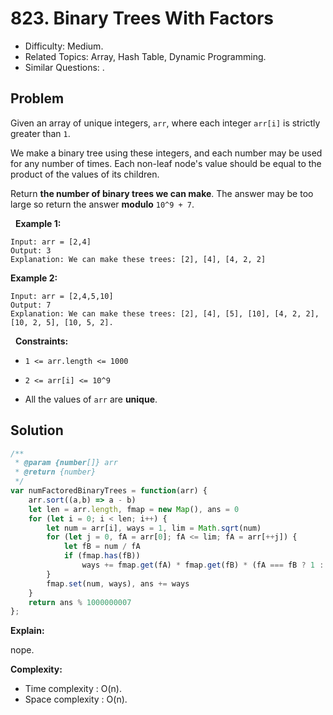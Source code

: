 # 823. Binary Trees With Factors

- Difficulty: Medium.
- Related Topics: Array, Hash Table, Dynamic Programming.
- Similar Questions: .

## Problem

Given an array of unique integers, ```arr```, where each integer ```arr[i]``` is strictly greater than ```1```.

We make a binary tree using these integers, and each number may be used for any number of times. Each non-leaf node's value should be equal to the product of the values of its children.

Return **the number of binary trees we can make**. The answer may be too large so return the answer **modulo** ```10^9 + 7```.

 
**Example 1:**

```
Input: arr = [2,4]
Output: 3
Explanation: We can make these trees: [2], [4], [4, 2, 2]
```

**Example 2:**

```
Input: arr = [2,4,5,10]
Output: 7
Explanation: We can make these trees: [2], [4], [5], [10], [4, 2, 2], [10, 2, 5], [10, 5, 2].
```

 
**Constraints:**


	
- ```1 <= arr.length <= 1000```
	
- ```2 <= arr[i] <= 10^9```
	
- All the values of ```arr``` are **unique**.



## Solution

```javascript
/**
 * @param {number[]} arr
 * @return {number}
 */
var numFactoredBinaryTrees = function(arr) {
    arr.sort((a,b) => a - b)
    let len = arr.length, fmap = new Map(), ans = 0
    for (let i = 0; i < len; i++) {
        let num = arr[i], ways = 1, lim = Math.sqrt(num)
        for (let j = 0, fA = arr[0]; fA <= lim; fA = arr[++j]) {
            let fB = num / fA
            if (fmap.has(fB))
                ways += fmap.get(fA) * fmap.get(fB) * (fA === fB ? 1 : 2)
        }
        fmap.set(num, ways), ans += ways
    }
    return ans % 1000000007
};
```

**Explain:**

nope.

**Complexity:**

* Time complexity : O(n).
* Space complexity : O(n).
